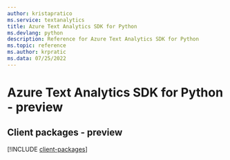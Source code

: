 ```yaml
---
author: kristapratico
ms.service: textanalytics
title: Azure Text Analytics SDK for Python
ms.devlang: python
description: Reference for Azure Text Analytics SDK for Python
ms.topic: reference
ms.author: krpratic
ms.data: 07/25/2022
---
```

# Azure Text Analytics SDK for Python - preview

## Client packages - preview
[!INCLUDE [client-packages](text-analytics-client-index.md)]